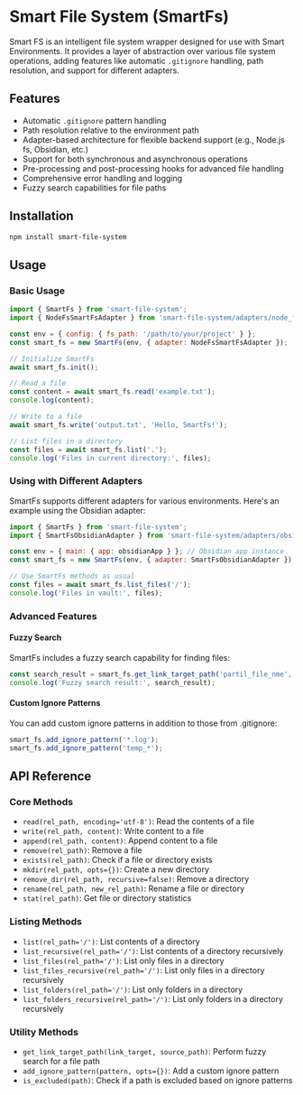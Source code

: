 # Smart File System (SmartFs)

Smart FS is an intelligent file system wrapper designed for use with Smart Environments. It provides a layer of abstraction over various file system operations, adding features like automatic `.gitignore` handling, path resolution, and support for different adapters.

## Features

- Automatic `.gitignore` pattern handling
- Path resolution relative to the environment path
- Adapter-based architecture for flexible backend support (e.g., Node.js fs, Obsidian, etc.)
- Support for both synchronous and asynchronous operations
- Pre-processing and post-processing hooks for advanced file handling
- Comprehensive error handling and logging
- Fuzzy search capabilities for file paths

## Installation

```bash
npm install smart-file-system
```

## Usage

### Basic Usage

```js
import { SmartFs } from 'smart-file-system';
import { NodeFsSmartFsAdapter } from 'smart-file-system/adapters/node_fs.js';

const env = { config: { fs_path: '/path/to/your/project' } };
const smart_fs = new SmartFs(env, { adapter: NodeFsSmartFsAdapter });

// Initialize SmartFs
await smart_fs.init();

// Read a file
const content = await smart_fs.read('example.txt');
console.log(content);

// Write to a file
await smart_fs.write('output.txt', 'Hello, SmartFs!');

// List files in a directory
const files = await smart_fs.list('.');
console.log('Files in current directory:', files);
```

### Using with Different Adapters

SmartFs supports different adapters for various environments. Here's an example using the Obsidian adapter:

```js
import { SmartFs } from 'smart-file-system';
import { SmartFsObsidianAdapter } from 'smart-file-system/adapters/obsidian.js';

const env = { main: { app: obsidianApp } }; // Obsidian app instance
const smart_fs = new SmartFs(env, { adapter: SmartFsObsidianAdapter });

// Use SmartFs methods as usual
const files = await smart_fs.list_files('/');
console.log('Files in vault:', files);
```

### Advanced Features

#### Fuzzy Search

SmartFs includes a fuzzy search capability for finding files:

```js
const search_result = smart_fs.get_link_target_path('partil_file_nme', 'source_file.md');
console.log('Fuzzy search result:', search_result);
```

#### Custom Ignore Patterns

You can add custom ignore patterns in addition to those from .gitignore:

```js
smart_fs.add_ignore_pattern('*.log');
smart_fs.add_ignore_pattern('temp_*');
```

## API Reference

### Core Methods

- `read(rel_path, encoding='utf-8')`: Read the contents of a file
- `write(rel_path, content)`: Write content to a file
- `append(rel_path, content)`: Append content to a file
- `remove(rel_path)`: Remove a file
- `exists(rel_path)`: Check if a file or directory exists
- `mkdir(rel_path, opts={})`: Create a new directory
- `remove_dir(rel_path, recursive=false)`: Remove a directory
- `rename(rel_path, new_rel_path)`: Rename a file or directory
- `stat(rel_path)`: Get file or directory statistics

### Listing Methods

- `list(rel_path='/')`: List contents of a directory
- `list_recursive(rel_path='/')`: List contents of a directory recursively
- `list_files(rel_path='/')`: List only files in a directory
- `list_files_recursive(rel_path='/')`: List only files in a directory recursively
- `list_folders(rel_path='/')`: List only folders in a directory
- `list_folders_recursive(rel_path='/')`: List only folders in a directory recursively

### Utility Methods

- `get_link_target_path(link_target, source_path)`: Perform fuzzy search for a file path
- `add_ignore_pattern(pattern, opts={})`: Add a custom ignore pattern
- `is_excluded(path)`: Check if a path is excluded based on ignore patterns

